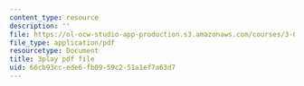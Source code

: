 ```yaml
---
content_type: resource
description: ''
file: https://ol-ocw-studio-app-production.s3.amazonaws.com/courses/3-021j-introduction-to-modeling-and-simulation-spring-2012/66cb93ccede6fb0959c251a1ef7a63d7_U5zt5u-C_uY.pdf
file_type: application/pdf
resourcetype: Document
title: 3play pdf file
uid: 66cb93cc-ede6-fb09-59c2-51a1ef7a63d7
---
```


